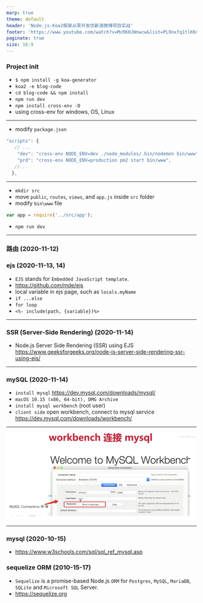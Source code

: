 ```yaml
---
marp: true
theme: default
header: 'Node.js-Koa2框架从零开发仿新浪微博项目实战'
footer: 'https://www.youtube.com/watch?v=McRK0JWnwcw&list=PL9nxfq1tlKKnOUzdKHwe_7dl5A0uOuTew'
paginate: true
size: 16:9
---
```


### Project init

- `$ npm install -g koa-generator`
- `koa2 -e blog-code`
- `cd blog-code && npm install`
- `npm run dev`
- `npm install cross-env -D`
- using cross-env for windows, OS, Linux

---

- modify `package.json`

```js
"scripts": {
   // ...
    "dev": "cross-env NODE_ENV=dev ./node_modules/.bin/nodemon bin/www",
    "prd": "cross-env NODE_ENV=production pm2 start bin/www",
   //...
  },
```

---

- `mkdir src`
- move `public`, `routes`, `views`, and `app.js` inside `src` folder
- modify `bin\www` file

```js
var app = require('../src/app');
```

- `npm run dev`

---

### 路由 (2020-11-12)

### ejs (2020-11-13, 14)

- `EJS` stands for `Embedded JavaScript template`.
- https://github.com/mde/ejs
- local variable in ejs page, such as `locals.myName`
- `if ...else`
- `for loop`
- `<%- include(path, {variable})%>`

---

### SSR (Server-Side Rendering) (2020-11-14)

- Node.js Server Side Rendering (SSR) using EJS https://www.geeksforgeeks.org/node-js-server-side-rendering-ssr-using-ejs/

---

### mySQL (2020-11-14)

- `install mysql` https://dev.mysql.com/downloads/mysql/
- `macOS 10.15 (x86, 64-bit), DMG Archive`
- `install mysql workbench` (root user)
- `client side` open workbench, connect to mysql service https://dev.mysql.com/downloads/workbench/

---

![85% bg brightness:0.9](workbench.png)

---

### mysql (2020-10-15)

- https://www.w3schools.com/sql/sql_ref_mysql.asp

### sequelize ORM (2010-15-17)

- `Sequelize` is a promise-based Node.js `ORM` for `Postgres`, `MySQL`, `MariaDB`, `SQLite` and `Microsoft SQL` Server.
- https://sequelize.org
